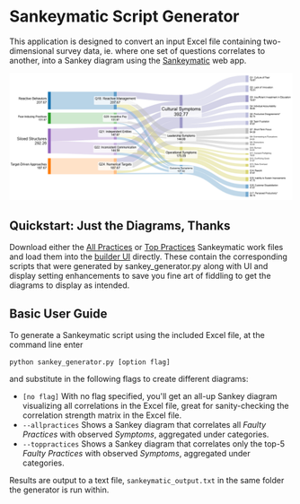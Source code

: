 # Sankeymatic Script Generator

This application is designed to convert an input Excel file containing two-dimensional survey data, ie. where one set of questions correlates to another, into a Sankey diagram using the [Sankeymatic](https://sankeymatic.com/) web app.

![Sample Sankey Diagram](images/top-practices-sankey.png)

## Quickstart: Just the Diagrams, Thanks
Download either the [All Practices](scripts/sankeymatic_all_practices_work_file.txt) or [Top Practices](scripts/sankeymatic_top_practices_work_file.txt) Sankeymatic work files and load them into the [builder UI](https://sankeymatic.com/build/) directly. These contain the corresponding scripts that were generated by sankey_generator.py along with UI and display setting enhancements to save you fine art of fiddling to get the diagrams to display as intended.

## Basic User Guide

To generate a Sankeymatic script using the included Excel file, at the command line enter
```
python sankey_generator.py [option flag]
```
and substitute in the following flags to create different diagrams:
* ```[no flag]``` With no flag specified, you'll get an all-up Sankey diagram visualizing all correlations in the Excel file, great for sanity-checking the correlation strength matrix in the Excel file.
* ```--allpractices``` Shows a Sankey diagram that correlates all *Faulty Practices* with observed *Symptoms*, aggregated under categories.
* ```--toppractices``` Shows a Sankey diagram that correlates only the top-5 *Faulty Practices* with observed *Symptoms*, aggregated under categories.

Results are output to a text file, ```sankeymatic_output.txt``` in the same folder the generator is run within.
